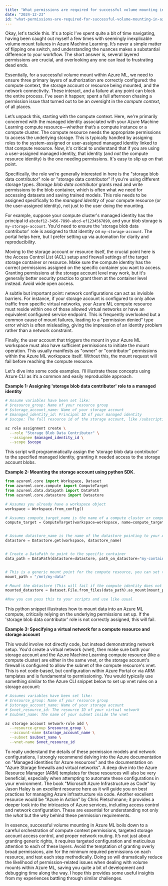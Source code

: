 ```yaml
---
title: "What permissions are required for successful volume mounting in Azure ML?"
date: "2024-12-23"
id: "what-permissions-are-required-for-successful-volume-mounting-in-azure-ml"
---
```


Okay, let's tackle this. It's a topic I’ve spent quite a bit of time navigating, having been caught out myself a few times with seemingly inexplicable volume mount failures in Azure Machine Learning. It’s never a simple matter of flipping one switch, and understanding the nuances makes a substantial difference to your workflow. The short answer is, several layered permissions are crucial, and overlooking any one can lead to frustrating dead ends.

Essentially, for a successful volume mount within Azure ML, we need to ensure three primary layers of authorization are correctly configured: the compute context, the storage account or resource being mounted, and the network connectivity. These interact, and a failure at any point can block the entire process. I've seen it happen; spent a full afternoon chasing a permission issue that turned out to be an oversight in the *compute context*, of all places.

Let’s unpack this, starting with the compute context. Here, we're primarily concerned with the managed identity associated with your Azure Machine Learning compute resource—whether that’s a compute instance or a compute cluster. The compute resource needs the appropriate permissions to access the underlying storage. This is typically handled by assigning roles to the system-assigned or user-assigned managed identity linked to that compute resource. Now, it's critical to understand that if you are using a user-assigned managed identity, that identity (and *not* the compute resource identity) is the one needing permissions. It's easy to slip up on that point.

Specifically, the role we’re generally interested in here is the "storage blob data contributor" role or "storage data contributor" if you're using different storage types. *Storage blob data contributor* grants read and write permissions to the blob container, which is often what we need for accessing datasets and saving trained models. This role needs to be assigned specifically to the *managed identity* of your compute resource (or the user-assigned identity), not just to the user doing the mounting.

For example, suppose your compute cluster's managed identity has the principal id `abcdef12-3456-7890-abcd-ef1234567890`, and your blob storage is `my-storage-account`. You'd need to ensure the 'storage blob data contributor' role is assigned to that identity on `my-storage-account`. The portal helps here, but I prefer setting up via automation for clarity and reproducibility.

Moving to the storage account or resource itself, the crucial point here is the Access Control List (ACL) setup and firewall settings of the target storage container or resource. Make sure the compute identity has the correct permissions assigned on the specific container you want to access. Granting permissions at the storage account level may work, but it's generally better security practice to grant them at the container level instead. Avoid wide open access.

A subtle but important point: network configurations can act as invisible barriers. For instance, if your storage account is configured to only allow traffic from specific virtual networks, your Azure ML compute resource must reside within one of those allowed virtual networks or have an equivalent configured service endpoint. This is frequently overlooked but a common cause of mount failures, leading to a "permission denied" type error which is often misleading, giving the impression of an identity problem rather than a network constraint.

Finally, the user account that triggers the mount in your Azure ML workspace must also have sufficient permissions to initiate the mount operation. This usually manifests as "owner" or "contributor" permissions within the Azure ML workspace itself. Without this, the mount request will fail before reaching the compute resource.

Let's dive into some code examples. I’ll illustrate these concepts using Azure CLI as it’s a common and easily reproducible approach.

**Example 1: Assigning 'storage blob data contributor' role to a managed identity**

```bash
# Assume variables have been set like:
# $resource_group: Name of your resource group
# $storage_account_name: Name of your storage account
# $managed_identity_id: Principal ID of your managed identity
# $scope: The full resource id of the storage account, like /subscriptions/<your-subscription-id>/resourceGroups/<your-resource-group-name>/providers/Microsoft.Storage/storageAccounts/<your-storage-account-name>

az role assignment create \
  --role "Storage Blob Data Contributor" \
  --assignee $managed_identity_id \
  --scope $scope
```

This script will programmatically assign the 'storage blob data contributor' to the specified managed identity, granting it needed access to the storage account blobs.

**Example 2: Mounting the storage account using python SDK.**

```python
from azureml.core import Workspace, Dataset
from azureml.core.compute import ComputeTarget
from azureml.data.datapath import DataPath
from azureml.core.datastore import Datastore

# Assumes you already have a workspace object
workspace = Workspace.from_config()

# Assumes compute_target_name is the name of a compute cluster or compute instance
compute_target = ComputeTarget(workspace=workspace, name=compute_target_name)


# Assume datastore_name is the name of the datastore pointing to your Azure Storage account
datastore = Datastore.get(workspace, datastore_name)


# Create a DataPath to point to the specific container
data_path = DataPath(datastore=datastore, path_on_datastore="my-container")


# This is a generic mount point for the compute resource, you can set this to what you need
mount_path = "/mnt/my-data"

# Mount the datastore (This will fail if the compute identity does not have the correct permissions.)
mounted_datastore = Dataset.File.from_files(data_path).as_mount(mount_path=mount_path)

#Now you can pass this to your scripts and use like usual
```

This python snippet illustrates how to mount data into an Azure ML compute, critically relying on the underlying permissions set up. If the 'storage blob data contributor' role is not correctly assigned, this will fail.

**Example 3: Specifying a virtual network for a compute resource and storage account**

This would involve not directly code, but instead demonstrating network setup. You'd create a virtual network (vnet), then make sure both your storage account and the Azure Machine Learning compute resource (like a compute cluster) are either in the same vnet, or the storage account's firewall is configured to allow the subnet of the compute resource's vnet. This is not code-based, but configuration within Azure Portal or via ARM templates and is fundamental to permissioning. You would typically use something similar to the Azure CLI snippet below to set up vnet rules on a storage account:

```bash
# Assumes variables have been set like:
# $resource_group: Name of your resource group
# $storage_account_name: Name of your storage account
# $vnet_resource_id: The resource ID of your virtual network
# $subnet_name: The name of your subnet inside the vnet

az storage account network-rule add \
  --resource-group $resource_group \
  --account-name $storage_account_name \
  --subnet $subnet_name \
  --vnet-name $vnet_resource_id
```

To really understand the details of these permission models and network configurations, I strongly recommend delving into the Azure documentation on "Managed identities for Azure resources" and the documentation on "Azure Storage firewalls and virtual networks". A deep dive into the Azure Resource Manager (ARM) templates for these resources will also be very beneficial, especially when attempting to automate these configurations in your environment. The book "Microsoft Azure Infrastructure as Code" by Jason Haley is an excellent resource here as it will guide you on best practices for managing Azure infrastructure via code. Another excellent resource would be "Azure in Action" by Chris Pietschmann; it provides a deeper look into the intricacies of Azure services, including access control and network configuration. These are essential for understanding not only the *what* but the *why* behind these permission requirements.

In essence, successful volume mounting in Azure ML boils down to a careful orchestration of compute context permissions, targeted storage account access control, and proper network routing. It’s not just about granting generic rights, it requires targeted configuration and meticulous attention to each of these layers. Avoid the temptation of granting overly broad permissions, aim for the minimum required permissions on each resource, and test each step methodically. Doing so will dramatically reduce the likelihood of permission-related issues when dealing with volume mounts within Azure ML, saving you quite a bit of development and debugging time along the way. I hope this provides some useful insights from my experiences battling through similar challenges.
